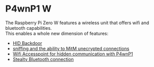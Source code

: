 # P4wnP1 W

The Raspberry Pi Zero W features a wireless unit that offers wifi and bluetooth capabilities.  
This enables a whole new dimension of features:
* [HID Backdoor](Payload-Subfolder/Backdoor-Payload.md)
* [sniffing and the ability to MitM unecrypted connections](P4wnP1-W/Wifi-Client.md)
* [Wifi Accesspoint for hidden communication with P4wnP1](P4wnP1-W/Wifi-Hotspot.md)
* [Stealty Bluetooth connection](P4wnP1-W/Bluetooth-connectivity.md)
